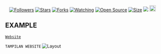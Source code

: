 
  <a href="#"><img src="http://readme-typing-svg.herokuapp.com?color=00FFFF&center=true&vCenter=true&multiline=false&lines=Welcome+To+My+Website" alt="">
</p>
<p align="center">
<a href="https://github.com/FxyyCx?tab=followers"><img title="Followers" src="https://img.shields.io/github/followers/FxyyCx?color=green&style=flat-square"></a>
<a href="https://github.com/FxyyCx/Website/stargazers/"><img title="Stars" src="https://img.shields.io/github/stars/FxyyCx/Website?color=white&style=flat-square"></a>
<a href="https://github.com/FxyyCx/api-fxyy/network/members"><img title="Forks" src="https://img.shields.io/github/forks/FxyyCx/Website?color=yellow&style=flat-square"></a>
<a href="https://github.com/FxyyCx/Website/watchers"><img title="Watching" src="https://img.shields.io/github/watchers/FxyyCx/Website?label=Watchers&color=red&style=flat-square"></a>
<a href="https://github.com/FxyyCx/Website"><img title="Open Source" src="https://badges.frapsoft.com/os/v2/open-source.svg?v=103"></a>
<a href="https://github.com/FxyyCx/Website/"><img title="Size" src="https://img.shields.io/github/repo-size/FxyyCx/?Websitestyle=flat-square&color=darkred"></a>
<a href="https://hits.seeyoufarm.com"><img src="https://hits.seeyoufarm.com/api/count/incr/badge.svg?url=https%3A%2F%2Fgithub.com%2FFxyyCx%2Fdanzz-api%2Fhit-counter&count_bg=%2379C83D&title_bg=%23555555&icon=probot.svg&icon_color=%2304FF00&title=hits&edge_flat=false"/></a>
<a href="https://github.com/FxyyCx/Website/graphs/commit-activity"><img height="20" src="https://img.shields.io/badge/Maintained-No-red.svg"></a>&nbsp;&nbsp;
</p>

## EXAMPLE
[`Website`](https://my-web.fxyycx.my.id)<br>

```TAMPILAN WEBSITE```
![Layout](https://files.catbox.moe/wmonbr.jpg)
